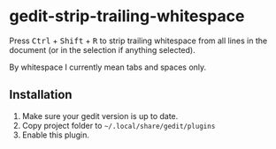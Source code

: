 # gedit-strip-trailing-whitespace

Press <kbd>Ctrl</kbd> + <kbd>Shift</kbd> + <kbd>R</kbd> to strip trailing whitespace from all lines in the document (or in the selection if anything selected).

By whitespace I currently mean tabs and spaces only.


## Installation
1. Make sure your gedit version is up to date.
2. Copy project folder to `~/.local/share/gedit/plugins`
3. Enable this plugin.

